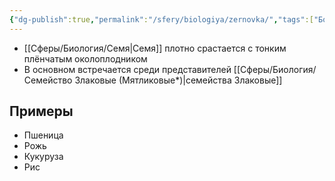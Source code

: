 ```yaml
---
{"dg-publish":true,"permalink":"/sfery/biologiya/zernovka/","tags":["Ботаника"]}
---
```


- [[Сферы/Биология/Семя\|Семя]] плотно срастается с тонким плёнчатым околоплодником
- В основном встречается среди представителей [[Сферы/Биология/Семейство Злаковые (Мятликовые*)\|семейства Злаковые]]
## Примеры
- Пшеница
- Рожь
- Кукуруза
- Рис 